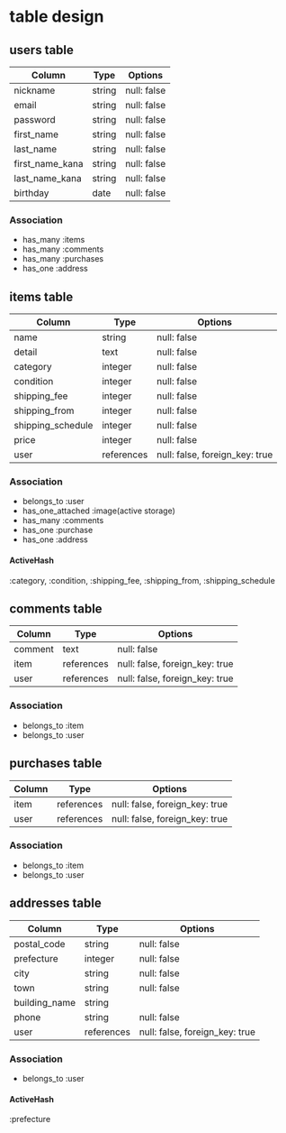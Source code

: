 # table design

## users table

| Column             | Type   | Options     |
| --------           | ------ | ----------- |
| nickname           | string | null: false |
| email              | string | null: false |
| password           | string | null: false |
| first_name         | string | null: false |
| last_name          | string | null: false |
| first_name_kana    | string | null: false |
| last_name_kana     | string | null: false |
| birthday           | date   | null: false |

### Association
- has_many :items
- has_many :comments
- has_many :purchases
- has_one :address


## items table

| Column            | Type    | Options     |
| --------          | ------  | ----------- |
| name              | string  | null: false |
| detail            | text    | null: false |
| category          | integer | null: false |
| condition         | integer | null: false |
| shipping_fee      | integer | null: false |
| shipping_from     | integer | null: false |
| shipping_schedule | integer | null: false |
| price             | integer | null: false |
| user           | references | null: false, foreign_key: true |

### Association
- belongs_to :user
- has_one_attached :image(active storage)
- has_many :comments
- has_one :purchase
- has_one :address

#### ActiveHash
:category, :condition, :shipping_fee, :shipping_from, :shipping_schedule


## comments table

| Column   | Type    | Options     |
| -------- | ------  | ----------- |
| comment  | text    | null: false |
| item  | references | null: false, foreign_key: true |
| user  | references | null: false, foreign_key: true |

### Association
- belongs_to :item
- belongs_to :user


## purchases table

| Column     | Type       | Options     |
| --------   | ------     | ----------- |
| item       | references | null: false, foreign_key: true |
| user       | references | null: false, foreign_key: true |

### Association
- belongs_to :item
- belongs_to :user


## addresses table

| Column        | Type    | Options     |
| --------      | ------  | ----------- |
| postal_code   | string  | null: false |
| prefecture    | integer | null: false |
| city          | string  | null: false |
| town          | string  | null: false |
| building_name | string  |             |
| phone         | string  | null: false |
| user       | references | null: false, foreign_key: true |

### Association
- belongs_to :user

#### ActiveHash
:prefecture
